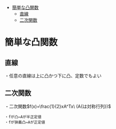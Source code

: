 
- [簡単な凸関数](#簡単な凸関数)
  - [直線](#直線)
  - [二次関数](#二次関数)



# 簡単な凸関数

## 直線

・任意の直線は上に凸かつ下に凸、定数でもよい

## 二次関数

・二次関数$f(x)=\frac{1}{2}xA^Tx\ (A{は対称行列})$

    ・fが凸⇔Aが半正定値
    ・fが狭義凸⇔Aが正定値